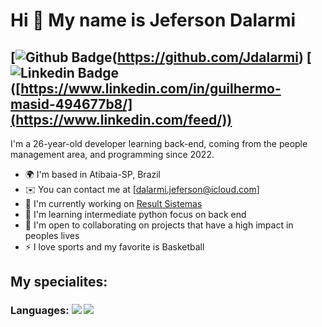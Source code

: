 Hi 👋 My name is Jeferson Dalarmi
==========================
[![Github Badge](https://img.shields.io/badge/-Github-000?style=flat-square&logo=Github&logoColor=white&link=https://github.com/gui-loko)(https://github.com/Jdalarmi)
[![Linkedin Badge](https://img.shields.io/badge/-LinkedIn-blue?style=flat-square&logo=Linkedin&logoColor=white&link=https://www.linkedin.com/in/guilhermo-masid-494677b8/)([https://www.linkedin.com/in/guilhermo-masid-494677b8/](https://www.linkedin.com/feed/))
--------------------------

I'm a 26-year-old developer learning back-end, coming from the people management area, and programming since 2022.


* 🌍  I'm based in Atibaia-SP, Brazil
* ✉️  You can contact me at [dalarmi.jeferson@icloud.com]
* 🚀  I'm currently working on [Result Sistemas](http://resultsistemas.com)
* 🧠  I'm learning intermediate python focus on back end
* 🤝  I'm open to collaborating on projects that have a high impact in peoples lives
* ⚡  I love sports and my favorite is Basketball

## My specialites:

### Languages: <img src="https://img.shields.io/badge/Python-FFD43B?style=for-the-badge&logo=python&logoColor=blue"/> <img src="https://img.shields.io/badge/JavaScript-323330?style=for-the-badge&logo=javascript&logoColor=F7DF1E"/>



